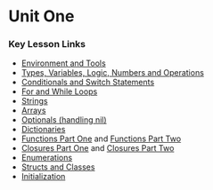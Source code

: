 # Unit One

### Key Lesson Links

- [Environment and Tools](https://github.com/C4Q/ac-ios/tree/master/lessons/unit1/env-and-tools)
- [Types, Variables, Logic, Numbers and Operations](https://github.com/C4Q/AC-iOS/blob/master/lessons/unit1/types-variables-logic-operations/README.md)
- [Conditionals and Switch Statements](https://github.com/C4Q/AC-iOS/tree/master/lessons/unit1/conditionals-and-switch)
- [For and While Loops](https://github.com/C4Q/AC-iOS/tree/master/lessons/unit1/loops)
- [Strings](https://github.com/C4Q/AC-iOS/tree/master/lessons/unit1/strings)
- [Arrays](https://github.com/C4Q/AC-iOS/tree/master/lessons/unit1/arrays)
- [Optionals (handling nil)](https://github.com/C4Q/AC-iOS/tree/master/lessons/unit1/optionals)
- [Dictionaries](https://github.com/C4Q/AC-iOS/tree/master/lessons/unit1/dictionaries)
- [Functions Part One](https://github.com/C4Q/AC-iOS/blob/master/lessons/unit1/functions-one/README.md) and [Functions Part Two](https://github.com/C4Q/AC-iOS/tree/master/lessons/unit1/functions-two)
- [Closures Part One](https://github.com/C4Q/AC-iOS/tree/master/lessons/unit1/closures-one) and [Closures Part Two](https://github.com/C4Q/AC-iOS/tree/master/lessons/unit1/closures-two)
- [Enumerations](https://github.com/C4Q/AC-iOS/tree/master/lessons/unit1/enums)
- [Structs and Classes](https://github.com/C4Q/AC-iOS/tree/master/lessons/unit1/structs-and-classes)
- [Initialization](https://github.com/C4Q/AC-iOS/tree/master/lessons/unit1/initialization)